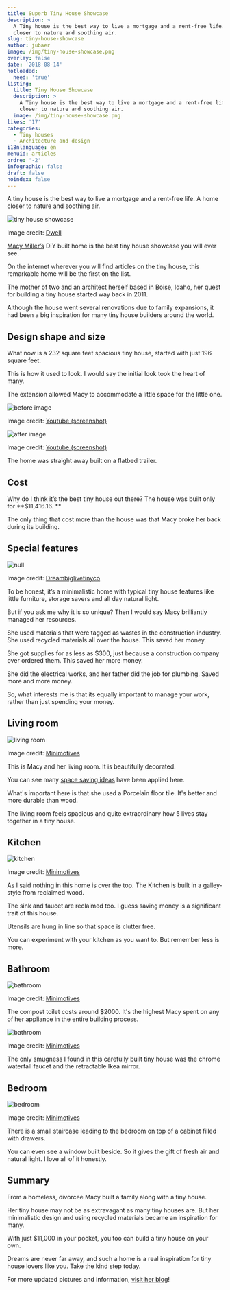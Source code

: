 ```yaml
---
title: Superb Tiny House Showcase
description: >
  A Tiny house is the best way to live a mortgage and a rent-free life. A home
  closer to nature and soothing air.
slug: tiny-house-showcase
author: jubaer
image: /img/tiny-house-showcase.png
overlay: false
date: '2018-08-14'
notloaded:
  need: 'true'
listing:
  title: Tiny House Showcase
  description: >
    A Tiny house is the best way to live a mortgage and a rent-free life. A home
    closer to nature and soothing air.
  image: /img/tiny-house-showcase.png
likes: '17'
categories:
  - Tiny houses
  - Architecture and design
i18nlanguage: en
menuid: articles
ordre: '-2'
infographic: false
draft: false
noindex: false
---
```

A tiny house is the best way to live a mortgage and a rent-free life. A home closer to nature and soothing air.

![tiny house showcase](/img/tiny-house-showcase.png)

Image credit: [Dwell](https://www.dwell.com/article/tiny-house-fits-a-family-in-196-square-feet-c2544e9d)

[Macy Miller’s](https://tinyhouseplans.com/macy-miller/) DIY built home is the best tiny house showcase you will ever see. 

On the internet wherever you will find articles on the tiny house, this remarkable home will be the first on the list.

The mother of two and an architect herself based in Boise, Idaho, her quest for building a tiny house started way back in 2011.

Although the house went several renovations due to family expansions, it had been a big inspiration for many tiny house builders around the world. 

## Design shape and size

What now is a 232 square feet spacious tiny house, started with just 196 square feet.

This is how it used to look. I would say the initial look took the heart of many. 

The extension allowed Macy to accommodate a little space for the little one.

![before image](/img/before.png)

Image credit: [Youtube (screenshot)
](https://www.youtube.com/watch?v=_DRgLopvTyw)

![after image](/img/after.png)

Image credit: [Youtube (screenshot)
](https://www.youtube.com/watch?v=_DRgLopvTyw)

The home was straight away built on a flatbed trailer.

## Cost

Why do I think it’s the best tiny house out there? The house was built only for **$11,416.16. 
**

The only thing that cost more than the house was that Macy broke her back during its building.

## Special features

![null](/img/tiny-house-showcase-2.jpg)

Image credit: [Dreambiglivetinyco
](https://www.dreambiglivetinyco.com/blogs/featured-tiny-spaces/232-sqft-tiny-house-built-for-only-11-000-is-home-to-a-family-of-four)

To be honest, it’s a minimalistic home with typical tiny house features like little furniture, storage savers and all day natural light.

But if you ask me why it is so unique? Then I would say Macy brilliantly managed her resources. 

She used materials that were tagged as wastes in the construction industry. She used recycled materials all over the house. This saved her money. 

She got supplies for as less as $300, just because a construction company over ordered them. This saved her more money.

She did the electrical works, and her father did the job for plumbing. Saved more and more money. 

So, what interests me is that its equally important to manage your work, rather than just spending your money.

## Living room

![living room](/img/livingroom.jpg)

Image credit: [Minimotives
](http://minimotives.com/pro-photos/)

This is Macy and her living room. It is beautifully decorated. 

You can see many [space saving ideas](https://www.tinysociety.co/articles/smart-tiny-house-storage-ideas/) have been applied here.

What's important here is that she used a Porcelain floor tile. It's better and more durable than wood.

The living room feels spacious and quite extraordinary how 5 lives stay together in a tiny house.

## Kitchen

![kitchen](/img/kitchen.jpg)

Image credit: [Minimotives](http://minimotives.com/pro-photos/)

As I said nothing in this home is over the top. The Kitchen is built in a galley-style from reclaimed wood.

The sink and faucet are reclaimed too. I guess saving money is a significant trait of this house. 

Utensils are hung in line so that space is clutter free.

You can experiment with your kitchen as you want to. But remember less is more.

## Bathroom

![bathroom](/img/bathroom.jpg)

Image credit: [Minimotives](http://minimotives.com/pro-photos/)

The compost toilet costs around $2000. It's the highest Macy spent on any of her appliance in the entire building process. 

![bathroom](/img/bathroom-2.jpg)

Image credit: [Minimotives](http://minimotives.com/pro-photos/)

The only smugness I found in this carefully built tiny house was the chrome waterfall faucet and the retractable Ikea mirror. 

## Bedroom

![bedroom](/img/bedroom.jpg)

Image credit: [Minimotives](http://minimotives.com/pro-photos/)

There is a small staircase leading to the bedroom on top of a cabinet filled with drawers. 

You can even see a window built beside. So it gives the gift of fresh air and natural light. I love all of it honestly.

## Summary

From a homeless, divorcee Macy built a family along with a tiny house.

Her tiny house may not be as extravagant as many tiny houses are. But her minimalistic design and using recycled materials became an inspiration for many.

With just $11,000 in your pocket, you too can build a tiny house on your own. 

Dreams are never far away, and such a home is a real inspiration for tiny house lovers like you. Take the kind step today.

For more updated pictures and information, [visit her blog](http://minimotives.com/)!
